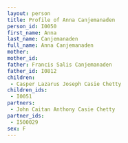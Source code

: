 ```yaml
---
layout: person
title: Profile of Anna Canjemanaden
person_id: I0050
first_name: Anna
last_name: Canjemanaden
full_name: Anna Canjemanaden
mother: 
mother_id: 
father: Francis Salis Canjemanaden
father_id: I0812
children:
 - Casper Lazarus Joseph Casie Chetty
children_ids:
 - I0051
partners:
 - John Caitan Anthony Casie Chetty
partner_ids:
 - I500029
sex: F
---
```


